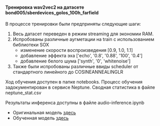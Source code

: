 #### Тренировка wav2vec2 на датасете bond005/sberdevices_golos_100h_farfield

В процессе тренировки были предприняты следующие шаги:

1. Весь датасет переведен в режим streaming для экономии RAM.
2. Испробованы различные аугметации на train с использованием библиотеки SOX
    - изменение скорости воспроизведения [0.9, 1.0, 1.1]
    - добавление эффекта эха ['echo',  '0.8', '0.88', '100', '0.4']
    - добавление белого шума ['synth', '0', 'whitenoise']
3. Также были испробованы различные ввиды scheduler от стандартного линейного до COSINEANNEALINGLR

Ход обучения доступен в папке notebooks. Процесс обучения задокументирован в сервисе Neptune. Сводная статистика в файле neptune_stat.csv

Результаты инференса доступны в файле audio-inference.ipynb

- Оригинальная модель [здесь](https://1drv.ms/u/s!Av2LN9C0RWBlgYEw2BD_BpL5rn3fTw?e=6bqEML)
- Обученная модель [здесь](https://1drv.ms/u/s!Av2LN9C0RWBlgYFBONblJVLkkuxKyA?e=VFwYkK)